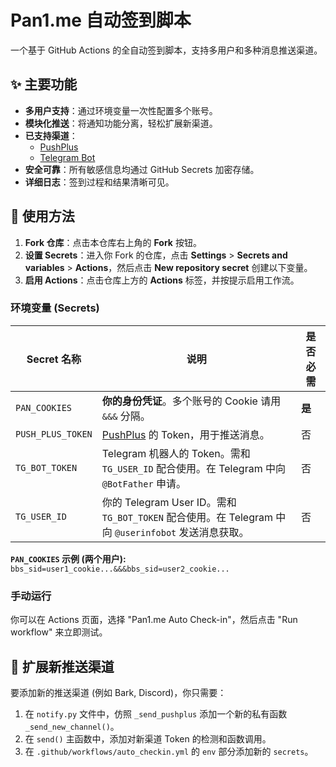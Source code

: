 # Pan1.me 自动签到脚本

一个基于 GitHub Actions 的全自动签到脚本，支持多用户和多种消息推送渠道。

## ✨ 主要功能

- **多用户支持**：通过环境变量一次性配置多个账号。
- **模块化推送**：将通知功能分离，轻松扩展新渠道。
- **已支持渠道**：
  - [PushPlus](http://www.pushplus.plus/)
  - [Telegram Bot](https://core.telegram.org/bots)
- **安全可靠**：所有敏感信息均通过 GitHub Secrets 加密存储。
- **详细日志**：签到过程和结果清晰可见。

## 🚀 使用方法

1.  **Fork 仓库**：点击本仓库右上角的 **Fork** 按钮。
2.  **设置 Secrets**：进入你 Fork 的仓库，点击 **Settings** > **Secrets and variables** > **Actions**，然后点击 **New repository secret** 创建以下变量。
3.  **启用 Actions**：点击仓库上方的 **Actions** 标签，并按提示启用工作流。

### 环境变量 (Secrets)

| Secret 名称       | 说明                                                                                                                                              | 是否必需 |
| ----------------- | ------------------------------------------------------------------------------------------------------------------------------------------------- | -------- |
| `PAN_COOKIES`     | **你的身份凭证**。多个账号的 Cookie 请用 `&&&` 分隔。                                                                                             | **是**   |
| `PUSH_PLUS_TOKEN` | [PushPlus](http://www.pushplus.plus/) 的 Token，用于推送消息。                                                                                     | 否       |
| `TG_BOT_TOKEN`    | Telegram 机器人的 Token。需和 `TG_USER_ID` 配合使用。在 Telegram 中向 `@BotFather` 申请。                                                           | 否       |
| `TG_USER_ID`      | 你的 Telegram User ID。需和 `TG_BOT_TOKEN` 配合使用。在 Telegram 中向 `@userinfobot` 发送消息获取。                                                  | 否       |

**`PAN_COOKIES` 示例 (两个用户):**
`bbs_sid=user1_cookie...&&&bbs_sid=user2_cookie...`

### 手动运行

你可以在 Actions 页面，选择 "Pan1.me Auto Check-in"，然后点击 "Run workflow" 来立即测试。

## 🔧 扩展新推送渠道

要添加新的推送渠道 (例如 Bark, Discord)，你只需要：
1.  在 `notify.py` 文件中，仿照 `_send_pushplus` 添加一个新的私有函数 `_send_new_channel()`。
2.  在 `send()` 主函数中，添加对新渠道 Token 的检测和函数调用。
3.  在 `.github/workflows/auto_checkin.yml` 的 `env` 部分添加新的 `secrets`。

